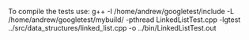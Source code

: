 To compile the tests use:
g++ -I /home/andrew/googletest/include -L /home/andrew/googletest/mybuild/ -pthread LinkedListTest.cpp -lgtest ../src/data_structures/linked_list.cpp -o ../bin/LinkedListTest.out
